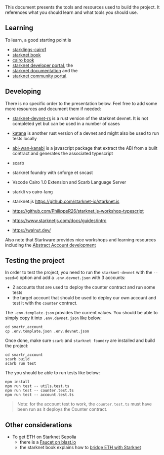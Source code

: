 This document presents the tools and resources used to build the project. It
references what you should learn and what tools you should use.

## Learning

To learn, a good starting point is
- [starklings-cairo1](https://github.com/shramee/starklings-cairo1.git)
- [starknet book](https://book.starknet.io/)
- [cairo book](https://book.cairo-lang.org/)
- [starknet developer portal](https://www.starknet.io/en/developers), the
- [starknet documentation](https://docs.starknet.io/documentation/) and the
- [starknet community portal](https://community.starknet.io/).

## Developing

There is no specific order to the presentation below. Feel free to add some
more resources and document them if needed:

- [starknet-devnet-rs](./resources/devnet-rs.md) is a rust version of the
  starknet devnet. It is not completed yet but can be used in a number of cases
- [katana](https://book.dojoengine.org/toolchain/katana/overview) is another
  rust version of a devnet and might also be used to run tests locally
- [abi-wan-kanabi](./resources/abi-wan-kanabi.md) is a javascript package that
  extract the ABI from a built contract and generates the associated typescript

- scarb
- starknet foundry with snforge et sncast
- Vscode Cairo 1.0 Extension and Scarb Language Server
- starkli vs cairo-lang
- starknet.js https://github.com/starknet-io/starknet.js
- https://github.com/PhilippeR26/starknet.js-workshop-typescript
- https://www.starknetjs.com/docs/guides/intro
- https://walnut.dev/

Also note that Starkware provides nice workshops and learning resources
including the [Abstract Account development](https://github.com/starknet-edu/aa-workshop)

## Testing the project

In order to test the project, you need to run the `starknet-devnet` with the
`--seed=0` option and add a `.env.devnet.json` with 3 accounts:
- 2 accounts that are used to deploy the counter contract and run some tests
- the target account that should be used to deploy our own account and test it
  with the `counter` contract.

The `.env.template.json` provides the current values. You should be able to
simply copy it into `.env.devnet.json` like below:

```shell
cd smartr_account
cp .env.template.json .env.devnet.json
```

Once done, make sure `scarb` and `starknet foundry` are installed and build the
project:

```shell
cd smartr_account
scarb build
scarb run test
```

The you should be able to run tests like below:

```shell
npm install
npm run test -- utils.test.ts
npm run test -- counter.test.ts
npm run test -- account.test.ts
```

> Note: for the account test to work, the `counter.test.ts` must have been run
> as it deploys the Counter contract.

## Other considerations

- To get ETH on Starknet Sepolia
  - there is a [Faucet on blast.io](https://blastapi.io/faucets/starknet-sepolia-eth)
  - the starknet book explains how to
    [bridge ETH with Starknet](https://book.starknet.io/ch02-05-01-start-with-sepolia.html)

